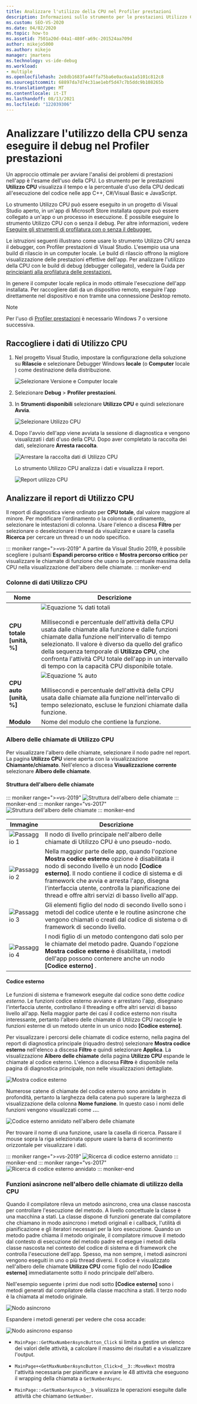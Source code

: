 ```yaml
---
title: Analizzare l'utilizzo della CPU nel Profiler prestazioni
description: Informazioni sullo strumento per le prestazioni Utilizzo CPU, che mostra il tempo e la percentuale di CPU impiegato per l'esecuzione del codice nelle app C++, C#, Visual Basic e JavaScript.
ms.custom: SEO-VS-2020
ms.date: 04/02/2020
ms.topic: how-to
ms.assetid: 7501a20d-04a1-480f-a69c-201524aa709d
author: mikejo5000
ms.author: mikejo
manager: jmartens
ms.technology: vs-ide-debug
ms.workload:
- multiple
ms.openlocfilehash: 2e8db1683fa44ffa75ba6e0ac6aa1a5101c812c8
ms.sourcegitcommit: 68897da7d74c31ae1ebf5d47c7b5ddc9b108265b
ms.translationtype: MT
ms.contentlocale: it-IT
ms.lasthandoff: 08/13/2021
ms.locfileid: "122039306"
---
```

# <a name="analyze-cpu-usage-without-debugging-in-the-performance-profiler"></a>Analizzare l'utilizzo della CPU senza eseguire il debug nel Profiler prestazioni

Un approccio ottimale per avviare l'analisi dei problemi di prestazioni nell'app è l'esame dell'uso della CPU. Lo strumento per le prestazioni **Utilizzo CPU** visualizza il tempo e la percentuale d'uso della CPU dedicati all'esecuzione del codice nelle app C++, C#/Visual Basic e JavaScript.

Lo strumento Utilizzo CPU può essere eseguito in un progetto di Visual Studio aperto, in un'app di Microsoft Store installata oppure può essere collegato a un'app o un processo in esecuzione. È possibile eseguire lo strumento Utilizzo CPU con o senza il debug. Per altre informazioni, vedere [Eseguire gli strumenti di profilatura con o senza il debugger.](../profiling/running-profiling-tools-with-or-without-the-debugger.md)

Le istruzioni seguenti illustrano come usare lo strumento Utilizzo CPU senza il debugger, con Profiler prestazioni di Visual Studio. L'esempio usa una build di rilascio in un computer locale. Le build di rilascio offrono la migliore visualizzazione delle prestazioni effettive dell'app. Per analizzare l'utilizzo della CPU con le build di debug (debugger collegato), vedere la Guida per [principianti alla profilatura delle prestazioni.](../profiling/beginners-guide-to-performance-profiling.md)

In genere il computer locale replica in modo ottimale l'esecuzione dell'app installata. Per raccogliere dati da un dispositivo remoto, eseguire l'app direttamente nel dispositivo e non tramite una connessione Desktop remoto.

>[!NOTE]
>Per l'uso di [Profiler prestazioni](../profiling/profiling-feature-tour.md) è necessario Windows 7 o versione successiva.

## <a name="collect-cpu-usage-data"></a>Raccogliere i dati di Utilizzo CPU

1. Nel progetto Visual Studio, impostare la configurazione della soluzione su **Rilascio** e selezionare Debugger Windows **locale** (o **Computer** locale ) come destinazione della distribuzione.

    ![Selezionare Versione e Computer locale](../profiling/media/cpuuse_selectreleaselocalmachine.png "Selezionare Versione e Computer locale")

1. Selezionare **Debug**  >  **Profiler prestazioni**.

1. In **Strumenti disponibili** selezionare **Utilizzo CPU** e quindi selezionare **Avvia**.

    ![Selezionare Utilizzo CPU](../profiling/media/cpuuse_lib_choosecpuusage.png "Selezionare Utilizzo CPU")

4. Dopo l'avvio dell'app viene avviata la sessione di diagnostica e vengono visualizzati i dati d'uso della CPU. Dopo aver completato la raccolta dei dati, selezionare **Arresta raccolta**.

   ![Arrestare la raccolta dati di Utilizzo CPU](../profiling/media/cpu_use_wt_stopcollection.png "Arrestare la raccolta dati di Utilizzo CPU")

   Lo strumento Utilizzo CPU analizza i dati e visualizza il report.

   ![Report utilizzo CPU](../profiling/media/cpu_use_wt_report.png "Report utilizzo CPU")

## <a name="analyze-the-cpu-usage-report"></a>Analizzare il report di Utilizzo CPU

Il report di diagnostica viene ordinato per **CPU totale**, dal valore maggiore al minore. Per modificare l'ordinamento o la colonna di ordinamento, selezionare le intestazioni di colonna. Usare l'elenco a discesa **Filtro** per selezionare o deselezionare i thread da visualizzare e usare la casella **Ricerca** per cercare un thread o un nodo specifico.

::: moniker range=">=vs-2019"
A partire da Visual Studio 2019, è possibile scegliere i pulsanti **Espandi percorso critico** e **Mostra percorso critico** per visualizzare le chiamate di funzione che usano la percentuale massima della CPU nella visualizzazione dell'albero delle chiamate.
::: moniker-end

### <a name="cpu-usage-data-columns"></a><a name="BKMK_Call_tree_data_columns"></a> Colonne di dati Utilizzo CPU

|Nome|Descrizione|
|-|-|
|**CPU totale [unità, %]**|![Equazione % dati totali](../profiling/media/cpu_use_wt_totalpercentequation.png "CPU_USE_WT_TotalPercentEquation")<br /><br /> Millisecondi e percentuale dell'attività della CPU usata dalle chiamate alla funzione e dalle funzioni chiamate dalla funzione nell'intervallo di tempo selezionato. Il valore è diverso da quello del grafico della sequenza temporale di **Utilizzo CPU**, che confronta l'attività CPU totale dell'app in un intervallo di tempo con la capacità CPU disponibile totale.|
|**CPU auto [unità, %]**|![Equazione % auto](../profiling/media/cpu_use_wt_selflpercentequation.png "CPU_USE_WT_SelflPercentEquation")<br /><br /> Millisecondi e percentuale dell'attività della CPU usata dalle chiamate alla funzione nell'intervallo di tempo selezionato, escluse le funzioni chiamate dalla funzione.|
|**Modulo**|Nome del modulo che contiene la funzione.

### <a name="the-cpu-usage-call-tree"></a><a name="BKMK_The_CPU_Usage_call_tree"></a> Albero delle chiamate di Utilizzo CPU

Per visualizzare l'albero delle chiamate, selezionare il nodo padre nel report. La pagina **Utilizzo CPU** viene aperta con la visualizzazione **Chiamante/chiamato**. Nell'elenco a discesa **Visualizzazione corrente** selezionare **Albero delle chiamate**.

#### <a name="call-tree-structure"></a><a name="BKMK_Call_tree_structure"></a> Struttura dell'albero delle chiamate

::: moniker range=">=vs-2019"
![Struttura dell'albero delle chiamate](../profiling/media/vs-2019/cpu-use-wt-getmaxnumbercalltree-annotated.png "Struttura dell'albero delle chiamate")
::: moniker-end
::: moniker range="vs-2017"
![Struttura dell'albero delle chiamate](../profiling/media/cpu_use_wt_getmaxnumbercalltree_annotated.png "Struttura dell'albero delle chiamate")
::: moniker-end

|Immagine|Descrizione|
|-|-|
|![Passaggio 1](../profiling/media/procguid_1.png "ProcGuid_1")|Il nodo di livello principale nell'albero delle chiamate di Utilizzo CPU è uno pseudo-nodo.|
|![Passaggio 2](../profiling/media/procguid_2.png "ProcGuid_2")|Nella maggior parte delle app, quando l'opzione **Mostra codice esterno** opzione è disabilitata il nodo di secondo livello è un nodo **[Codice esterno]**. Il nodo contiene il codice di sistema e di framework che avvia e arresta l'app, disegna l'interfaccia utente, controlla la pianificazione dei thread e offre altri servizi di basso livello all'app.|
|![Passaggio 3](../profiling/media/procguid_3.png "ProcGuid_3")|Gli elementi figlio del nodo di secondo livello sono i metodi del codice utente e le routine asincrone che vengono chiamati o creati dal codice di sistema o di framework di secondo livello.|
|![Passaggio 4](../profiling/media/procguid_4.png "ProcGuid_4")|I nodi figlio di un metodo contengono dati solo per le chiamate del metodo padre. Quando l'opzione **Mostra codice esterno** è disabilitata, i metodi dell'app possono contenere anche un nodo **[Codice esterno]** .|

#### <a name="external-code"></a><a name="BKMK_External_Code"></a> Codice esterno

Le funzioni di sistema e framework eseguite dal codice sono dette *codice esterno*. Le funzioni codice esterno avviano e arrestano l'app, disegnano l'interfaccia utente, controllano il threading e offre altri servizi di basso livello all'app. Nella maggior parte dei casi il codice esterno non risulta interessante, pertanto l'albero delle chiamate di Utilizzo CPU raccoglie le funzioni esterne di un metodo utente in un unico nodo **[Codice esterno]**.

Per visualizzare i percorsi delle chiamate di codice esterno, nella pagina del report di diagnostica principale (riquadro destro) selezionare **Mostra codice esterno** nell'elenco a discesa **Filtro** e quindi selezionare **Applica**. La visualizzazione **Albero delle chiamate** della pagina **Utilizzo CPU** espande le chiamate al codice esterno. L'elenco a discesa **Filtro** è disponibile nella pagina di diagnostica principale, non nelle visualizzazioni dettagliate.

![Mostra codice esterno](../profiling/media/cpu_use_wt_filterview.png "Mostra codice esterno")

Numerose catene di chiamate del codice esterno sono annidate in profondità, pertanto la larghezza della catena può superare la larghezza di visualizzazione della colonna **Nome funzione**. In questo caso i nomi delle funzioni vengono visualizzati come **...**.

![Codice esterno annidato nell'albero delle chiamate](../profiling/media/cpu_use_wt_showexternalcodetoowide.png "Codice esterno annidato nell'albero delle chiamate")

Per trovare il nome di una funzione, usare la casella di ricerca. Passare il mouse sopra la riga selezionata oppure usare la barra di scorrimento orizzontale per visualizzare i dati.

::: moniker range=">=vs-2019"
![Ricerca di codice esterno annidato](../profiling/media/vs-2019/cpu-use-wt-showexternalcodetoowide-found.png "Ricerca di codice esterno annidato")
::: moniker-end
::: moniker range="vs-2017"
![Ricerca di codice esterno annidato](../profiling/media/cpu_use_wt_showexternalcodetoowide_found.png "Ricerca di codice esterno annidato")
::: moniker-end

### <a name="asynchronous-functions-in-the-cpu-usage-call-tree"></a><a name="BKMK_Asynchronous_functions_in_the_CPU_Usage_call_tree"></a> Funzioni asincrone nell'albero delle chiamate di utilizzo della CPU

 Quando il compilatore rileva un metodo asincrono, crea una classe nascosta per controllare l'esecuzione del metodo. A livello concettuale la classe è una macchina a stati. La classe dispone di funzioni generate dal compilatore che chiamano in modo asincrono i metodi originali e i callback, l'utilità di pianificazione e gli iteratori necessari per la loro esecuzione. Quando un metodo padre chiama il metodo originale, il compilatore rimuove il metodo dal contesto di esecuzione del metodo padre ed esegue i metodi della classe nascosta nel contesto del codice di sistema e di framework che controlla l'esecuzione dell'app. Spesso, ma non sempre, i metodi asincroni vengono eseguiti in uno o più thread diversi. Il codice è visualizzato nell'albero delle chiamate **Utilizzo CPU** come figlio del nodo **[Codice esterno]** immediatamente sotto il nodo principale dell'albero.

Nell'esempio seguente i primi due nodi sotto **[Codice esterno]** sono i metodi generati dal compilatore della classe macchina a stati. Il terzo nodo è la chiamata al metodo originale.

![Nodo asincrono](media/cpu_use_wt_getmaxnumberasync_selected.png "Nodo asincrono")

Espandere i metodi generati per vedere che cosa accade:

![Nodo asincrono espanso](media/cpu_use_wt_getmaxnumberasync_expandedcalltree.png "Nodo asincrono espanso")

- `MainPage::GetMaxNumberAsyncButton_Click` si limita a gestire un elenco dei valori delle attività, a calcolare il massimo dei risultati e a visualizzare l'output.

- `MainPage+<GetMaxNumberAsyncButton_Click>d__3::MoveNext` mostra l'attività necessaria per pianificare e avviare le 48 attività che eseguono il wrapping della chiamata a `GetNumberAsync`.

- `MainPage::<GetNumberAsync>b__b` visualizza le operazioni eseguite dalle attività che chiamano `GetNumber`.
